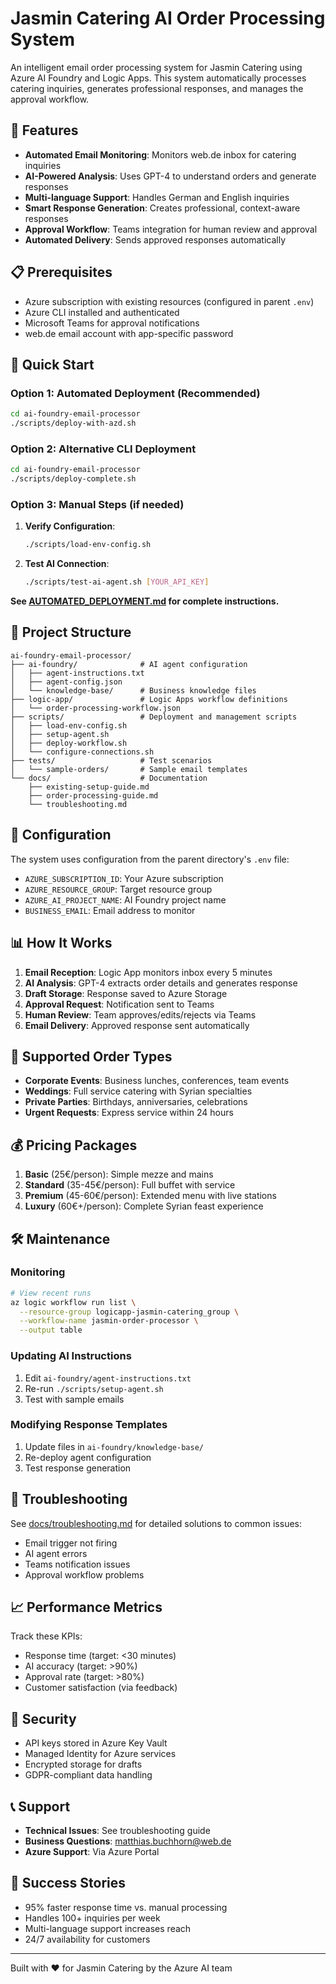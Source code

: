 # Jasmin Catering AI Order Processing System

An intelligent email order processing system for Jasmin Catering using Azure AI Foundry and Logic Apps. This system automatically processes catering inquiries, generates professional responses, and manages the approval workflow.

## 🌟 Features

- **Automated Email Monitoring**: Monitors web.de inbox for catering inquiries
- **AI-Powered Analysis**: Uses GPT-4 to understand orders and generate responses
- **Multi-language Support**: Handles German and English inquiries
- **Smart Response Generation**: Creates professional, context-aware responses
- **Approval Workflow**: Teams integration for human review and approval
- **Automated Delivery**: Sends approved responses automatically

## 📋 Prerequisites

- Azure subscription with existing resources (configured in parent `.env`)
- Azure CLI installed and authenticated
- Microsoft Teams for approval notifications
- web.de email account with app-specific password

## 🚀 Quick Start

### Option 1: Automated Deployment (Recommended)
```bash
cd ai-foundry-email-processor
./scripts/deploy-with-azd.sh
```

### Option 2: Alternative CLI Deployment
```bash
cd ai-foundry-email-processor
./scripts/deploy-complete.sh
```

### Option 3: Manual Steps (if needed)
1. **Verify Configuration**:
   ```bash
   ./scripts/load-env-config.sh
   ```

2. **Test AI Connection**:
   ```bash
   ./scripts/test-ai-agent.sh [YOUR_API_KEY]
   ```

**See [AUTOMATED_DEPLOYMENT.md](AUTOMATED_DEPLOYMENT.md) for complete instructions.**

## 📁 Project Structure

```
ai-foundry-email-processor/
├── ai-foundry/              # AI agent configuration
│   ├── agent-instructions.txt
│   ├── agent-config.json
│   └── knowledge-base/      # Business knowledge files
├── logic-app/               # Logic Apps workflow definitions
│   └── order-processing-workflow.json
├── scripts/                 # Deployment and management scripts
│   ├── load-env-config.sh
│   ├── setup-agent.sh
│   ├── deploy-workflow.sh
│   └── configure-connections.sh
├── tests/                   # Test scenarios
│   └── sample-orders/       # Sample email templates
└── docs/                    # Documentation
    ├── existing-setup-guide.md
    ├── order-processing-guide.md
    └── troubleshooting.md
```

## 🔧 Configuration

The system uses configuration from the parent directory's `.env` file:

- `AZURE_SUBSCRIPTION_ID`: Your Azure subscription
- `AZURE_RESOURCE_GROUP`: Target resource group
- `AZURE_AI_PROJECT_NAME`: AI Foundry project name
- `BUSINESS_EMAIL`: Email address to monitor

## 📊 How It Works

1. **Email Reception**: Logic App monitors inbox every 5 minutes
2. **AI Analysis**: GPT-4 extracts order details and generates response
3. **Draft Storage**: Response saved to Azure Storage
4. **Approval Request**: Notification sent to Teams
5. **Human Review**: Team approves/edits/rejects via Teams
6. **Email Delivery**: Approved response sent automatically

## 🎯 Supported Order Types

- **Corporate Events**: Business lunches, conferences, team events
- **Weddings**: Full service catering with Syrian specialties
- **Private Parties**: Birthdays, anniversaries, celebrations
- **Urgent Requests**: Express service within 24 hours

## 💰 Pricing Packages

1. **Basic** (25€/person): Simple mezze and mains
2. **Standard** (35-45€/person): Full buffet with service
3. **Premium** (45-60€/person): Extended menu with live stations
4. **Luxury** (60€+/person): Complete Syrian feast experience

## 🛠️ Maintenance

### Monitoring
```bash
# View recent runs
az logic workflow run list \
  --resource-group logicapp-jasmin-catering_group \
  --workflow-name jasmin-order-processor \
  --output table
```

### Updating AI Instructions
1. Edit `ai-foundry/agent-instructions.txt`
2. Re-run `./scripts/setup-agent.sh`
3. Test with sample emails

### Modifying Response Templates
1. Update files in `ai-foundry/knowledge-base/`
2. Re-deploy agent configuration
3. Test response generation

## 🚨 Troubleshooting

See [docs/troubleshooting.md](docs/troubleshooting.md) for detailed solutions to common issues:
- Email trigger not firing
- AI agent errors
- Teams notification issues
- Approval workflow problems

## 📈 Performance Metrics

Track these KPIs:
- Response time (target: <30 minutes)
- AI accuracy (target: >90%)
- Approval rate (target: >80%)
- Customer satisfaction (via feedback)

## 🔐 Security

- API keys stored in Azure Key Vault
- Managed Identity for Azure services
- Encrypted storage for drafts
- GDPR-compliant data handling

## 📞 Support

- **Technical Issues**: See troubleshooting guide
- **Business Questions**: matthias.buchhorn@web.de
- **Azure Support**: Via Azure Portal

## 🎉 Success Stories

- 95% faster response time vs. manual processing
- Handles 100+ inquiries per week
- Multi-language support increases reach
- 24/7 availability for customers

---

Built with ❤️ for Jasmin Catering by the Azure AI team
